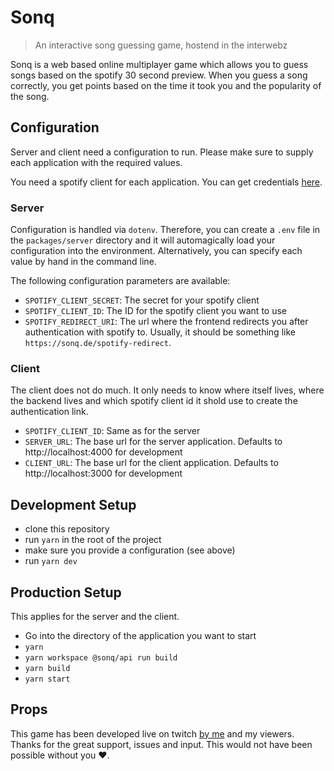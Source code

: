 # Sonq

> An interactive song guessing game, hostend in the interwebz

Sonq is a web based online multiplayer game which allows you to guess songs based on the spotify 30 second preview. When you guess a song correctly, you get points based on the time it took you and the popularity of the song.

## Configuration

Server and client need a configuration to run. Please make sure to supply each application with the required values.

You need a spotify client for each application. You can get credentials [here](https://developer.spotify.com/dashboard/login).

### Server

Configuration is handled via `dotenv`. Therefore, you can create a `.env` file in the `packages/server` directory and it will automagically load your configuration into the environment. Alternatively, you can specify each value by hand in the command line.

The following configuration parameters are available:

- `SPOTIFY_CLIENT_SECRET`: The secret for your spotify client
- `SPOTIFY_CLIENT_ID`: The ID for the spotify client you want to use
- `SPOTIFY_REDIRECT_URI`: The url where the frontend redirects you after authentication with spotify to. Usually, it should be something like `https://sonq.de/spotify-redirect`.

### Client

The client does not do much. It only needs to know where itself lives, where the backend lives and which spotify client id it shold use to create the authentication link.

- `SPOTIFY_CLIENT_ID`: Same as for the server
- `SERVER_URL`: The base url for the server application. Defaults to http://localhost:4000 for development
- `CLIENT_URL`: The base url for the client application. Defaults to http://localhost:3000 for development

## Development Setup

- clone this repository
- run `yarn` in the root of the project
- make sure you provide a configuration (see above)
- run `yarn dev`

## Production Setup

This applies for the server and the client.

- Go into the directory of the application you want to start
- `yarn`
- `yarn workspace @sonq/api run build`
- `yarn build`
- `yarn start`

## Props

This game has been developed live on twitch [by me](https://www.twitch.tv/yanniz0r) and my viewers. Thanks for the great support, issues and input. This would not have been possible without you 
❤️.